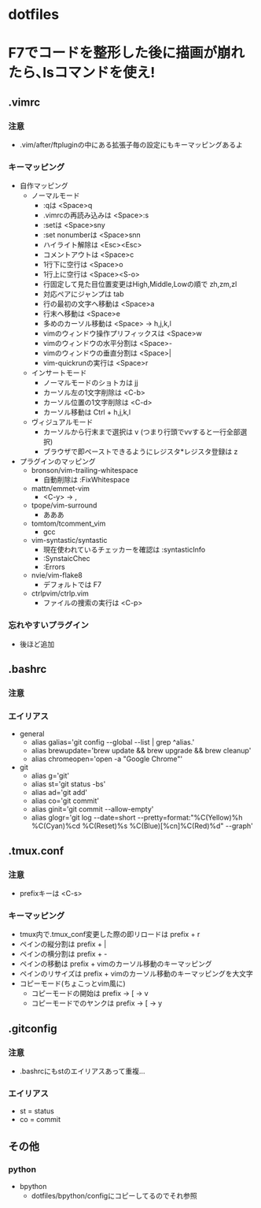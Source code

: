 # dotfiles

# F7でコードを整形した後に描画が崩れたら､lsコマンドを使え!

## .vimrc

### 注意

- .vim/after/ftpluginの中にある拡張子毎の設定にもキーマッピングあるよ

### キーマッピング

- 自作マッピング
  - ノーマルモード
    - :qは \<Space>q
    - .vimrcの再読み込みは \<Space>:s
    - :setは \<Space>sny
    - :set nonumberは \<Space>snn
    - ハイライト解除は \<Esc>\<Esc>
    - コメントアウトは \<Space>c
    - 1行下に空行は \<Space>o
    - 1行上に空行は \<Space>\<S-o>
    - 行固定して見た目位置変更はHigh,Middle,Lowの順で zh,zm,zl
    - 対応ペアにジャンプは tab
    - 行の最初の文字へ移動は \<Space>a
    - 行末へ移動は \<Space>e
    - 多めのカーソル移動は \<Space> → h,j,k,l
    - vimのウィンドウ操作プリフィックスは \<Space>w
    - vimのウィンドウの水平分割は \<Space>-
    - vimのウィンドウの垂直分割は \<Space>|
    - vim-quickrunの実行は \<Space>r
  - インサートモード
    - ノーマルモードのショトカは jj
    - カーソル左の1文字削除は \<C-b>
    - カーソル位置の1文字削除は \<C-d>
    - カーソル移動は Ctrl + h,j,k,l
  - ヴィジュアルモード
    - カーソルから行末まで選択は v (つまり行頭でvvすると一行全部選択)
    - ブラウザで即ペーストできるようにレジスタ\*レジスタ登録は z
- プラグインのマッピング
  - bronson/vim-trailing-whitespace
    - 自動削除は :FixWhitespace
  - mattn/emmet-vim
    - \<C-y> → ,
  - tpope/vim-surround
    - あああ
  - tomtom/tcomment_vim
    - gcc
  - vim-syntastic/syntastic
    - 現在使われているチェッカーを確認は :syntasticInfo
    - :SynstaicChec
    - :Errors
  - nvie/vim-flake8
    - デフォルトでは F7
  - ctrlpvim/ctrlp.vim
    - ファイルの捜索の実行は \<C-p>

### 忘れやすいプラグイン

- 後ほど追加



## .bashrc

### 注意

### エイリアス

- general
  - alias galias='git config --global --list | grep ^alias\.'
  - alias brewupdate='brew update && brew upgrade && brew cleanup'
  - alias chromeopen='open -a "Google Chrome"'
- git
  - alias g='git'
  - alias st='git status -bs'
  - alias ad='git add'
  - alias co='git commit'
  - alias ginit='git commit --allow-empty'
  - alias glogr='git log --date=short --pretty=format:"%C(Yellow)%h %C(Cyan)%cd %C(Reset)%s %C(Blue)[%cn]%C(Red)%d" --graph'



## .tmux.conf

### 注意

- prefixキーは \<C-s>

### キーマッピング

- tmux内で.tmux_conf変更した際の即リロードは prefix + r
- ペインの縦分割は prefix + |
- ペインの横分割は prefix + -
- ペインの移動は prefix + vimのカーソル移動のキーマッピング
- ペインのリサイズは prefix + vimのカーソル移動のキーマッピングを大文字
- コピーモード(ちょこっとvim風に)
  - コピーモードの開始は prefix → [ → v
  - コピーモードでのヤンクは prefix → [ → y



## .gitconfig

### 注意

- .bashrcにもstのエイリアスあって重複…

### エイリアス

- st = status
- co = commit



## その他

### python

- bpython
  - dotfiles/bpython/configにコピーしてるのでそれ参照
